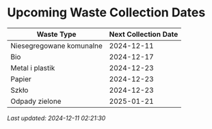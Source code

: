 # Upcoming Waste Collection Dates

| Waste Type | Next Collection Date |
|------------|----------------------|
| Niesegregowane komunalne | 2024-12-11 |
| Bio | 2024-12-17 |
| Metal i plastik | 2024-12-23 |
| Papier | 2024-12-23 |
| Szkło | 2024-12-23 |
| Odpady zielone | 2025-01-21 |


*Last updated: 2024-12-11 02:21:30*
